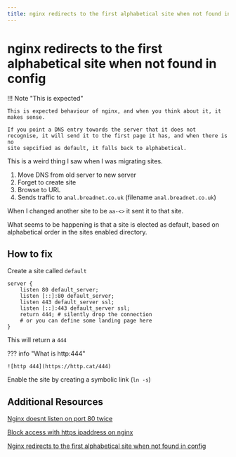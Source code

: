 ```yaml
---
title: nginx redirects to the first alphabetical site when not found in config
---
```


# nginx redirects to the first alphabetical site when not found in config

!!! Note "This is expected"

    This is expected behaviour of nginx, and when you think about it, it makes sense.

    If you point a DNS entry towards the server that it does not recognise, it will send it to the first page it has, and when there is no
    site sepcified as default, it falls back to alphabetical.

This is a weird thing I saw when I was migrating sites.

1. Move DNS from old server to new server
2. Forget to create site
3. Browse to URL
4. Sends traffic to `anal.breadnet.co.uk` (filename `anal.breadnet.co.uk`)

When I changed another site to be `aa-<>` it sent it to that site.

What seems to be happening is that a site is elected as default, based on alphabetical order in the sites
enabled directory.

## How to fix

Create a site called `default`

```nginx
server {
    listen 80 default_server;
    listen [::]:80 default_server;
    listen 443 default_server ssl;
    listen [::]:443 default_server ssl;
    return 444; # silently drop the connection
    # or you can define some landing page here
}
```

This will return a `444`

??? info "What is http:444"

    ![http 444](https://http.cat/444)

Enable the site by creating a symbolic link (`ln -s`)

## Additional Resources

[Nginx doesnt listen on port 80 twice](https://stackoverflow.com/questions/60362642/nginx-doesnt-listen-on-port-80-twice/60362700#60362700)

[Block access with https ipaddress on nginx](https://stackoverflow.com/questions/69824838/block-access-with-https-ipaddress-on-nginx/69825652#69825652)

[Nginx redirects to the first alphabetical site when not found in config](https://stackoverflow.com/questions/71267882/nginx-redirects-to-the-first-alphabetical-site-when-not-found-in-config)
